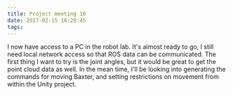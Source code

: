 ```yaml
---
title: Project meeting 10
date: 2017-02-15 16:28:45
tags:
---
```

I now have access to a PC in the robot lab.
It's almost ready to go, I still need local network access so that ROS data can be communicated.
The first thing I want to try is the joint angles, but it would be great to get the point cloud data as well.
In the mean time, I'll be looking into generating the commands for moving Baxter, and setting restrictions on movement from within the Unity project.
